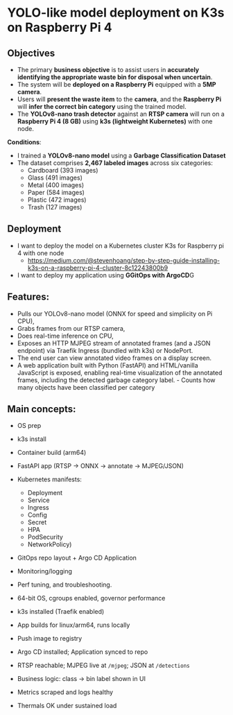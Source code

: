 # YOLO-like model deployment on K3s on Raspberry Pi 4

## Objectives
- The primary **business objective** is to assist users in **accurately identifying the appropriate waste bin for disposal when uncertain**.
- The system will be **deployed on a Raspberry Pi** equipped with a **5MP camera**.
- Users will **present the waste item** to the **camera**, and the **Raspberry Pi** will **infer the correct bin category** using the trained model.
- The **YOLOv8-nano trash detector** against an **RTSP camera** will run on a **Raspberry Pi 4 (8 GB)** using **k3s (lightweight Kubernetes)** with one node. 

**Conditions**: 
- I trained a **YOLOv8-nano model** using a **Garbage Classification Dataset**
- The dataset comprises **2,467 labeled images** across six categories:
  - Cardboard (393 images)
  - Glass (491 images)
  - Metal (400 images)
  - Paper (584 images)
  - Plastic (472 images)
  - Trash (127 images)
 
## Deployment

- I want to deploy the model on a Kubernetes cluster K3s for Raspberry pi 4 with one node
  - https://medium.com/@stevenhoang/step-by-step-guide-installing-k3s-on-a-raspberry-pi-4-cluster-8c12243800b9
- I want to deploy my application using **GGitOps with ArgoCD**G

 ## Features:
 - Pulls our YOLOv8-nano model (ONNX for speed and simplicity on Pi CPU),
 - Grabs frames from our RTSP camera,
 - Does real-time inference on CPU,
 - Exposes an HTTP MJPEG stream of annotated frames (and a JSON endpoint) via Traefik Ingress (bundled with k3s) or NodePort.
 - The end user can view annotated video frames on a display screen.
 - A web application built with Python (FastAPI) and HTML/vanilla JavaScript is exposed, enabling real-time visualization of the annotated frames, including the detected garbage category label. - Counts how many objects have been classified per category

## Main concepts:
- OS prep
- k3s install
- Container build (arm64)
- FastAPI app (RTSP → ONNX → annotate → MJPEG/JSON)
- Kubernetes manifests:
  - Deployment
  - Service
  - Ingress
  - Config
  - Secret
  - HPA
  - PodSecurity
  - NetworkPolicy)
- GitOps repo layout + Argo CD Application
- Monitoring/logging
- Perf tuning, and troubleshooting.

 - 64-bit OS, cgroups enabled, governor performance
 - k3s installed (Traefik enabled)
 - App builds for linux/arm64, runs locally
 - Push image to registry
 - Argo CD installed; Application synced to repo
 - RTSP reachable; MJPEG live at `/mjpeg`; JSON at `/detections`
 - Business logic: class → bin label shown in UI
 - Metrics scraped and logs healthy
 - Thermals OK under sustained load

